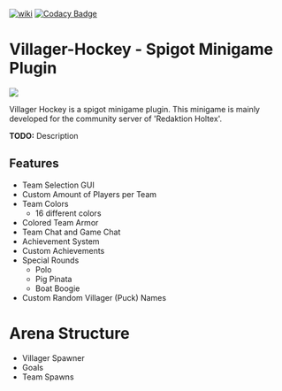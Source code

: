 [wiki-link]: https://github.com/SimonAtelier/VillagerHockey/wiki

[![wiki](https://img.shields.io/badge/go%20to-wiki-blue.svg)][wiki-link]
[![Codacy Badge](https://api.codacy.com/project/badge/Grade/b6ceaca0c2b141cfbe8b0ab792ecaaf2)](https://app.codacy.com/gh/SimonAtelier/VillagerHockey?utm_source=github.com&utm_medium=referral&utm_content=SimonAtelier/VillagerHockey&utm_campaign=Badge_Grade_Settings)

# Villager-Hockey - Spigot Minigame Plugin

<img src="https://i.imgur.com/8f4UNds.png">

Villager Hockey is a spigot minigame plugin.
This minigame is mainly developed for the community server of 'Redaktion Holtex'.

**TODO:** Description

## Features
- Team Selection GUI
- Custom Amount of Players per Team
- Team Colors
	* 16 different colors
- Colored Team Armor
- Team Chat and Game Chat
- Achievement System
- Custom Achievements
- Special Rounds
	* Polo
	* Pig Pinata
	* Boat Boogie
- Custom Random Villager (Puck) Names

# Arena Structure
- Villager Spawner
- Goals
- Team Spawns

 
